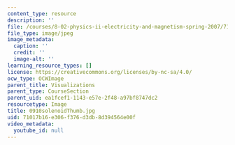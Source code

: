 ```yaml
---
content_type: resource
description: ''
file: /courses/8-02-physics-ii-electricity-and-magnetism-spring-2007/71017b16e306f376d3db8d394564e00f_0910solenoidThumb.jpg
file_type: image/jpeg
image_metadata:
  caption: ''
  credit: ''
  image-alt: ''
learning_resource_types: []
license: https://creativecommons.org/licenses/by-nc-sa/4.0/
ocw_type: OCWImage
parent_title: Visualizations
parent_type: CourseSection
parent_uid: ea1fcef1-1143-e57e-2f48-a97bf8747dc2
resourcetype: Image
title: 0910solenoidThumb.jpg
uid: 71017b16-e306-f376-d3db-8d394564e00f
video_metadata:
  youtube_id: null
---
```

